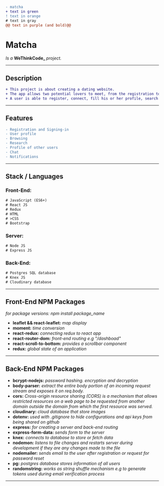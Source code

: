 ```diff
- matcha
+ text in green
! text in orange
# text in gray
@@ text in purple (and bold)@@
```
<h1> Matcha </h1>

<p>
  <em>Is a</em> 
    <strong> WeThinkCode_ </strong>
  <em>project.</em>
</p>
<hr />

<h2> Description </h2>

 ```diff
 + This project is about creating a dating website.
 + The app allows two potential lovers to meet, from the registration to the final encounter.
 + A user is able to register, connect, fill his or her profile, search and look into the profile of other users, like them, chat with those that "liked" back.
```
<hr />

<h2> Features </h2>

```diff
- Registration and Signing-in
- User profile
- Browsing
- Research
- Profile of other users
- Chat
- Notifications
```
<hr />

<h2> Stack / Languages</h2>

<h3> Front-End: </h3>

```diff
# JavaScript (ES6+)
# React JS
# Redux
# HTML
# >CSS
# Bootstrap
```

<h3> Server: </h3>

```diff
# Node JS
# Express JS
```
  
<h3> Back-End: </h3>

```diff
# Postgres SQL database
# Knex JS
# Cloudinary database
```

<hr />

<h2>Front-End NPM Packages</h2>
<em>for package versions: npm install package_name</em>
<p>
  <ul>
    <li>
      <strong>leaflet && react-leaflet:</strong><em> map display</em>
    </li>
    <li>
      <strong>moment:</strong><em> time conversion</em>
    </li>
    <li>
      <strong>react-redux:</strong><em> connecting redux to react app</em>
    </li>
    <li>
      <strong>react-router-dom:</strong><em> front-end routing e.g "/dashboad"</em>
    </li>
    <li>
      <strong>react-scroll-to-bottom:</strong><em> provides a scrollbar component</em>
    </li>
    <li>
      <strong>redux:</strong><em> global state of an application</em>
    </li>
  </ul>
</p>
<hr />

<h2>Back-End NPM Packages</h2>
<p>
  <ul>
    <li>
      <strong>bcrypt-nodejs:</strong><em> password hashing. encryption and decryption</em>
    </li>
    <li>
      <strong>body-parser:</strong><em> extract the entire body portion of an incoming request stream and exposes it on req.body.</em>
    </li>
    <li>
      <strong>cors:</strong><em> Cross-origin resource sharing (CORS) is a mechanism that allows restricted resources on a web page to be requested from another domain outside the domain from which the first resource was served.</em>
    </li>
    <li>
      <strong>cloudinary:</strong><em> cloud database that store images</em>
    </li>
    <li>
      <strong>dotenv:</strong><em> used with .gitignore to hide configurations and api keys from being shared on github</em>
    </li>
    <li>
      <strong>express:</strong><em> for creating a server and back-end routing</em>
    </li>
    <li>
      <strong>express-form-data:</strong><em> sends form to the server</em>
    </li>
    <li>
      <strong>knex:</strong><em> connects to database to store or fetch data </em>
    </li>
    <li>
      <strong>nodemon:</strong><em> listens to file changes and restarts server during development if they are any changes made to the file</em>
    </li>
    <li>
      <strong>nodemailer:</strong><em> sends email to the user after registration or request for password reset</em>
    </li>
    <li>
      <strong>pg:</strong><em> postgres database stores information of all users</em>
    </li>
    <li>
      <strong>randomstring:</strong><em> works as string shuffle mechanism e.g to generate tokens used during email verification process</em>
    </li>
  </ul>
</p>
<hr />
